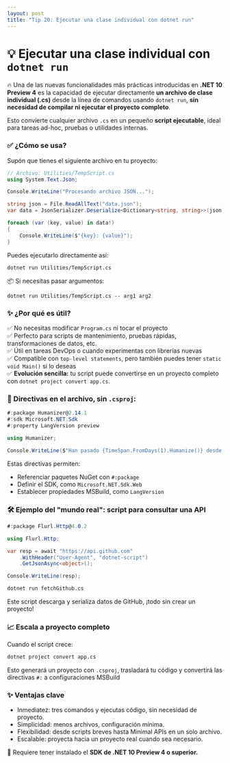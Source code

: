 ```yaml
---
layout: post
title: "Tip 20: Ejecutar una clase individual con dotnet run"
---
```

# 💡 Ejecutar una clase individual con ```dotnet run```  

🔥 Una de las nuevas funcionalidades más prácticas introducidas en **.NET 10 Preview 4** es la capacidad de ejecutar directamente **un archivo de clase individual (.cs)** desde la línea de comandos usando ```dotnet run```, **sin necesidad de compilar ni ejecutar el proyecto completo**.

Esto convierte cualquier archivo ```.cs``` en un pequeño **script ejecutable**, ideal para tareas ad-hoc, pruebas o utilidades internas.

### ✅ ¿Cómo se usa?
Supón que tienes el siguiente archivo en tu proyecto:
```c#
// Archivo: Utilities/TempScript.cs
using System.Text.Json;

Console.WriteLine("Procesando archivo JSON...");

string json = File.ReadAllText("data.json");
var data = JsonSerializer.Deserialize<Dictionary<string, string>>(json);

foreach (var (key, value) in data!)
{
    Console.WriteLine($"{key}: {value}");
}
```
Puedes ejecutarlo directamente así:
```
dotnet run Utilities/TempScript.cs
```
📦 Si necesitas pasar argumentos:
```
dotnet run Utilities/TempScript.cs -- arg1 arg2
```

### ✨ ¿Por qué es útil?
✅ No necesitas modificar ```Program.cs``` ni tocar el proyecto  
✅ Perfecto para scripts de mantenimiento, pruebas rápidas, transformaciones de datos, etc.  
✅ Útil en tareas DevOps o cuando experimentas con librerías nuevas  
✅ Compatible con ```top-level statements```, pero también puedes tener ```static void Main()``` si lo deseas  
✅ **Evolución sencilla:** tu script puede convertirse en un proyecto completo con ```dotnet project convert app.cs```.

### 🧩 Directivas en el archivo, sin ```.csproj```:
```c#
#:package Humanizer@2.14.1
#:sdk Microsoft.NET.Sdk
#:property LangVersion preview

using Humanizer;

Console.WriteLine($"Han pasado {TimeSpan.FromDays(1).Humanize()} desde ayer.");
```

Estas directivas permiten:
- Referenciar paquetes NuGet con ```#:package```
- Definir el SDK, como ```Microsoft.NET.Sdk.Web```
- Establecer propiedades MSBuild, como ```LangVersion```

### 🛠️ Ejemplo del "mundo real": script para consultar una API
```c#
#:package Flurl.Http@4.0.2

using Flurl.Http;

var resp = await "https://api.github.com"
    .WithHeader("User-Agent", "dotnet-script")
    .GetJsonAsync<object>();

Console.WriteLine(resp);
```
```bash
dotnet run fetchGithub.cs
```
Este script descarga y serializa datos de GitHub, ¡todo sin crear un proyecto! 

### 📈 Escala a proyecto completo
Cuando el script crece:
```bash
dotnet project convert app.cs
```
Esto generará un proyecto con ```.csproj```, trasladará tu código y convertirá las directivas ```#:``` a configuraciones MSBuild 

### ✨ Ventajas clave
- Inmediatez: tres comandos y ejecutas código, sin necesidad de proyecto.
- Simplicidad: menos archivos, configuración mínima.
- Flexibilidad: desde scripts breves hasta Minimal APIs en un solo archivo.
- Escalable: proyecta hacia un proyecto real cuando sea necesario.

🔔 Requiere tener instalado el **SDK de .NET 10 Preview 4 o superior.**
